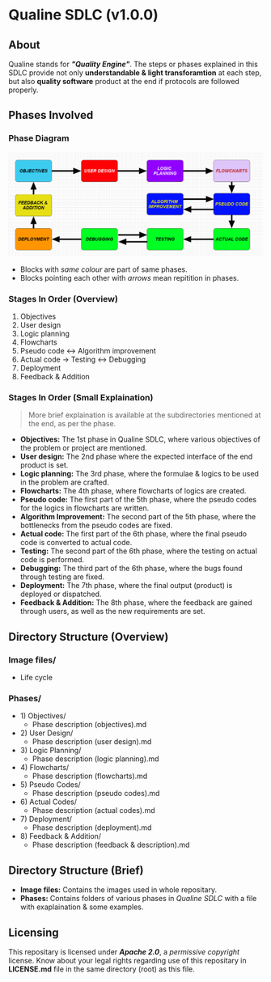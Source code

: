 # Qualine SDLC (v1.0.0)

## About
Qualine stands for ***"Quality Engine"***. The steps or phases explained in this SDLC provide not only **understandable & light transforamtion** at each step, but also **quality software** product at the end if protocols are followed properly.

## Phases Involved
### Phase Diagram
![Qualine SDLC Diagram](https://github.com/Gourav-334/Qualine-SDLC/blob/main/Qualine%20SDLC/Image%20files/Life%20Cycle.png)

- Blocks with *same colour* are part of same phases.
- Blocks pointing each other with *arrows* mean repitition in phases.

### Stages In Order (Overview)
1. Objectives
2. User design
3. Logic planning
4. Flowcharts
5. Pseudo code <-> Algorithm improvement
6. Actual code -> Testing <-> Debugging
7. Deployment
8. Feedback & Addition

### Stages In Order (Small Explaination)
> More brief explaination is available at the subdirectories mentioned at the end, as per the phase.

- **Objectives:** The 1st phase in Qualine SDLC, where various objectives of the problem or project are mentioned.
- **User design:** The 2nd phase where the expected interface of the end product is set.
- **Logic planning:** The 3rd phase, where the formulae & logics to be used in the problem are crafted.
- **Flowcharts:** The 4th phase, where flowcharts of logics are created.
- **Pseudo code:** The first part of the 5th phase, where the pseudo codes for the logics in flowcharts are written.
- **Algorithm Improvement:** The second part of the 5th phase, where the bottlenecks from the pseudo codes are fixed.
- **Actual code:** The first part of the 6th phase, where the final pseudo code is converted to actual code.
- **Testing:** The second part of the 6th phase, where the testing on actual code is performed.
- **Debugging:** The third part of the 6th phase, where the bugs found through testing are fixed.
- **Deployment:** The 7th phase, where the final output (product) is deployed or dispatched.
- **Feedback & Addition:** The 8th phase, where the feedback are gained through users, as well as the new requirements are set.

## Directory Structure (Overview)
### Image files/
- Life cycle

### Phases/
- 1\) Objectives/
    - Phase description (objectives).md
- 2\) User Design/
    - Phase description (user design).md
- 3\) Logic Planning/
    - Phase description (logic planning).md
- 4\) Flowcharts/
    - Phase description (flowcharts).md
- 5\) Pseudo Codes/
    - Phase description (pseudo codes).md
- 6\) Actual Codes/
    - Phase description (actual codes).md
- 7\) Deployment/
    - Phase description (deployment).md
- 8\) Feedback & Addition/
    - Phase description (feedback & description).md

## Directory Structure (Brief)
- **Image files:** Contains the images used in whole repositary.
- **Phases:** Contains folders of various phases in *Qualine SDLC* with a file with exaplaination & some examples.

## Licensing
This repositary is licensed under ***Apache 2.0***, a *permissive copyright* license. Know about your legal rights regarding use of this repositary in **LICENSE.md** file in the same directory (root) as this file.
